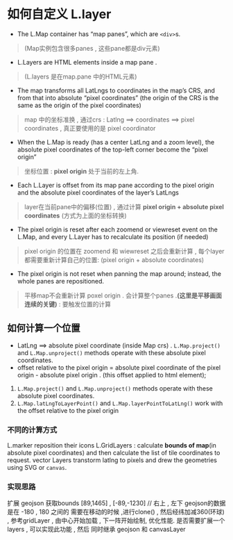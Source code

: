 # 如何自定义 L.layer

+ The L.Map container has “map panes”, which are `<div>`s.

>(Map实例包含很多panes , 这些pane都是div元素)  

+ L.Layers are HTML elements inside a map pane .

>(L.layers 是在map.pane 中的HTML元素)

+ The map transforms all LatLngs to coordinates in the map’s CRS, and from that into absolute “pixel coordinates” (the origin of the CRS is the same as the origin of the pixel coordinates)

> map 中的坐标准换 , 通过crs : Latlng ==> coordinates ==> pixel coordinates  , 真正要使用的是 pixel coordinator

+ When the L.Map is ready (has a center LatLng and a zoom level), the absolute pixel coordinates of the top-left corner become the “pixel origin”

> 坐标位置 : **pixel origin** 处于当前的左上角.

+ Each L.Layer is offset from its map pane according to the pixel origin and the absolute pixel coordinates of the layer’s LatLngs

> layer在当前pane中的偏移(位置) , 通过计算 **pixel origin +  absolute pixel coordinates** (方式为上面的坐标转换)

+ The pixel origin is reset after each zoomend or viewreset event on the L.Map, and every L.Layer has to recalculate its position (if needed)

> pixel origin 的位置在 zoomend 和 wiewreset 之后会重新计算 ,  每个layer都需要重新计算自己的位置: (pixel origin + absolute coordinates)

+ The pixel origin is not reset when panning the map around; instead, the whole panes are repositioned.

> 平移map不会重新计算  poxel origin . 会计算整个panes .**(这里是平移画面连续的关键)** : 要触发位置的计算

## 如何计算一个位置

+ LatLng  ==> absolute pixel coordinate (inside Map crs) . `L.Map.project()` and `L.Map.unproject()` methods operate with these absolute pixel coordinates.
+ offset relative to the pixel origin =  absolute pixel coordinate of the pixel origin - absolute pixel origin .  (this offset applied to html element);

1. `L.Map.project()` and `L.Map.unproject()` methods operate with these absolute pixel coordinates.
2. `L.Map.latLngToLayerPoint()` and `L.Map.layerPointToLatLng()` work with the offset relative to the pixel origin

### 不同的计算方式

L.marker  reposition their icons
L.GridLayers : calculate **bounds of map**(in absolute pixel coordinates)  and  then calculate the list of tile coordinates to request.
vector Layers  transtorm latlng to pixels  and  drew the geometries using SVG or `canvas`.

### 实现思路

扩展 geojson
获取bounds  [89,1465] , [-89,-1230]   // 右上 , 左下
geojson的数据是在 -180 , 180 之间的
需要在移动的时候 ,进行clone() , 然后经纬加减360(环球)  , 参考gridLayer  , 由中心开始加载 ,   下一阵开始绘制, 优化性能.
是否需要扩展一个layers , 可以实现此功能 , 然后 同时继承 geojson 和 canvasLayer
